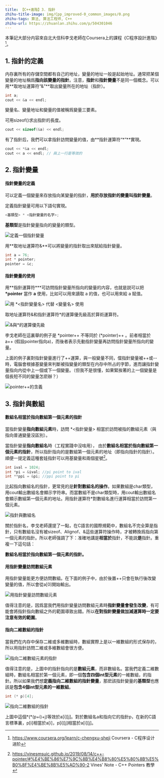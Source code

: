 ```yaml
---
title: 【C++進階】3. 指針
zhihu-title-image: img/Cpp_improved-0_common_images/0.png
zhihu-tags: 算法, 算法工程师, C++
zhihu-url: https://zhuanlan.zhihu.com/p/504301046
---
```

本筆記大部分内容來自北大信科李戈老師在Coursera上的課程《C程序設計進階》[^1]。

## 1. 指針的定義

内存裏所有的存儲空間都有自己的地址，變量的地址一般是起始地址。通常把某個變量的地址稱爲**指向該變量的指針**。注意，**指針**和**指針變量**不是同一個概念。可以用**取地址運算符“&”**取出變量所在的地址（指針）。
```cpp
int a;
cout << &a << endl;
```

變量名、變量地址和變量的值被稱爲變量三要素。

可用sizeof()求出指針的長度。
```cpp
cout << sizeof(&a) << endl;
```

有了指針后，我們可以拿指針訪問變量的值，由**指針運算符“\*”**實現。
```cpp
cout << *&a << endl;
cout << a << endl; // 與上一行是等效的
```

## 2. 指針變量

#### 指針變量的定義

可以定義一個變量來存放指向某變量的指針，**用於存放指針的變量叫指針變量**。

定義指針變量可用以下語句實現。
```cpp
<基類型> * <指針變量的名字>;
```

**基類型**是指針變量指向的變量的類型。

![定義一個指針變量](img/Cpp_improved-03_pointer/2-1.png)

用**取地址運算符&**可以將變量的指針取出來賦給指針變量。
```cpp
int a = 76;
int * pointer;
pointer = &c;
```

#### 指針變量的使用

用**指針運算符\***可訪問指針變量所指向的變量的内容，也就是説可以把 **\*pointer** 當作 **a** 使用，比如可以用來讀取 a 的值，也可以用來給 a 賦值。

![用 *<指針變量名> 代替 <變量名> 使用](img/Cpp_improved-03_pointer/2-2.png)

取地址運算符&和指針運算符\*的運算優先級高於算術運算符。

![&與\*的運算優先級](img/Cpp_improved-03_pointer/2-3.png)

李戈老師在這裏舉的例子是 \*pointer++ 不等同於 (\*pointer)++ 。前者相當於 a++ (假設pointer指向a)，而後者表示先動指針變量再訪問指針變量所指向的變量。

上面的例子裏對指針變量進行了++運算，與一般變量不同，儅指針變量被++或--時，電腦會根據基變量來判斷被指變量的類型在内存中所占的字節，進而讓指針變量指向内從中上一個或下一個變量。（但我不是很懂，如果緊挨著的上一個變量是個長短不同的變量怎麽辦？）

![pointer++的含義](img/Cpp_improved-03_pointer/2-4.png)

## 3. 指針與數組

#### 數組名相當於指向數組第一個元素的指針

當指針變量**指向數組元素**時，訪問 \*<指針變量> 相當於訪問被指的數組元素（與指向普通變量沒區別）。

當指針變量**指向數組名**時（工程實踐中沒啥用）， 由於**數組名相當於指向數組第一個元素的指針**，所以指針指向的是數組第一個元素的地址（即指向指針的指針）。 順便一提定義這種套娃指針可以用基變量和兩個星號[^2]。
```cpp
int ival = 1024;
int *pi = &ival; //pi point to ival
int **ppi = &pi; //ppi point to pi
```

比起指向數組名的指針，更常見的是**針對數組名的操作**。如果數組是char類型，用cout輸出數組名會顯示字符串。而當數組不是char類型時，用cout輸出數組名會顯示數組第一個元素的地址。用指針運算符\*對數組名進行運算相當於訪問第一個元素。

![指針與數組名](img/Cpp_improved-03_pointer/2-5.png)

關於指針名，李戈老師還提了一點，在C語言的國際規範中，數組名不完全算是指針，只有數組名沒有被sizeof、Alignof、&這些運算符操作時，才被轉換爲指向第一個元素的指針。所以老師强調了下：准確地講是**相當於**指針，不能説**是**指針。重複一下這句話：

**數組名相當於指向數組第一個元素的指針。**

#### 用指針變量訪問數組元素

用指針變量能更方便訪問數組。在下面的例子中，由於後置++只會在執行後改變變量的值，所以會從a[0]開始輸出。

![用指針變量訪問數組元素](img/Cpp_improved-03_pointer/2-6.png)

值得注意的是，因爲當我們用指針變量訪問數組元素時**指針變量會發生改變**，有可能會將指針指向數組之外的範圍導致出錯。所以**在對指針變量做加減運算時一定要注意有效的範圍**。

#### 指向二維數組的指針

當我們在内存中保存二維或多維數組時，數組實際上是以一維數組的形式保存的，所以用指針訪問二維或多維數組會很方便。

![指向二維數組元素的指針](img/Cpp_improved-03_pointer/2-7.png)

值得注意的是，上圖中的指針指向的是**數組元素**，而非數組名。當我們定義二維數組時，數組名相當於第一個元素，即一個**包含四個int型元素**的一維數組，的指針。所以如果我們想**定義指向二維數組的指針變量**，那麽該指針變量的**基類型**也應該是**包含4個int型元素的一維數組**。
```cpp
int (* p)[4];
```

![指向二維數組的指針](img/Cpp_improved-03_pointer/2-8.png)

上圖中這個\*(\*(p+i)+j)等效於a[i][j]。對於數組名a和指向它的指針p，在新的C語言標準裏，p[i]相當於a[i]，p[i][j]相當於a[i][j]。

[^1]: https://www.coursera.org/learn/c-chengxu-sheji Coursera - C程序设计进阶
[^2]: https://vinesmsuic.github.io/2019/08/14/c++-pointer/#%E4%BE%86%E7%9C%8B%E4%B8%80%E5%80%8B%E5%B0%8F%E4%BE%8B%E5%AD%90-2 Vines' Note - C++ Pointers 教學